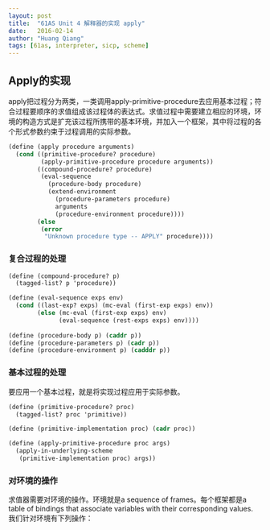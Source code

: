 ```yaml
---
layout: post
title:  "61AS Unit 4 解释器的实现 apply"
date:   2016-02-14
author: "Huang Qiang"
tags: [61as, interpreter, sicp, scheme]
---
```


## Apply的实现

apply把过程分为两类，一类调用apply-primitive-procedure去应用基本过程；符合过程要顺序的求值组成该过程体的表达式。求值过程中需要建立相应的环境，环境的构造方式是扩充该过程所携带的基本环境，并加入一个框架，其中将过程的各个形式参数约束于过程调用的实际参数。

```scheme
(define (apply procedure arguments)
  (cond ((primitive-procedure? procedure)
         (apply-primitive-procedure procedure arguments))
        ((compound-procedure? procedure)
         (eval-sequence
           (procedure-body procedure)
           (extend-environment
             (procedure-parameters procedure)
             arguments
             (procedure-environment procedure))))
        (else
         (error
          "Unknown procedure type -- APPLY" procedure))))
```

### 复合过程的处理

```scheme
(define (compound-procedure? p)
  (tagged-list? p 'procedure))

(define (eval-sequence exps env)
  (cond ((last-exp? exps) (mc-eval (first-exp exps) env))
        (else (mc-eval (first-exp exps) env)
              (eval-sequence (rest-exps exps) env))))
              
(define (procedure-body p) (caddr p))
(define (procedure-parameters p) (cadr p))
(define (procedure-environment p) (cadddr p))               
```

### 基本过程的处理

要应用一个基本过程，就是将实现过程应用于实际参数。

```scheme
(define (primitive-procedure? proc)
  (tagged-list? proc 'primitive))

(define (primitive-implementation proc) (cadr proc))

(define (apply-primitive-procedure proc args)
  (apply-in-underlying-scheme
   (primitive-implementation proc) args))
```

### 对环境的操作

求值器需要对环境的操作。环境就是a sequence of frames。每个框架都是a table of bindings that associate variables with their corresponding values. 我们针对环境有下列操作：

